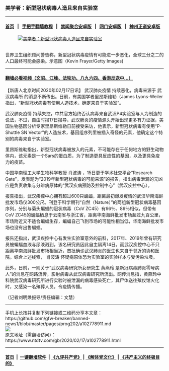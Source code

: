 ### 美学者：新型冠状病毒人造且来自实验室
------------------------

#### [首页](https://github.com/gfw-breaker/banned-news1/blob/master/README.md) &nbsp;&nbsp;|&nbsp;&nbsp; [手把手翻墙教程](https://github.com/gfw-breaker/guides/wiki) &nbsp;&nbsp;|&nbsp;&nbsp; [禁闻聚合安卓版](https://github.com/gfw-breaker/bn-android) &nbsp;&nbsp;|&nbsp;&nbsp; [网门安卓版](https://github.com/oGate2/oGate) &nbsp;&nbsp;|&nbsp;&nbsp; [神州正道安卓版](https://github.com/SzzdOgate/update) 



<div><div class="featured_image">
 <a href="https://i.ntdtv.com/assets/uploads/2020/02/GettyImages-1195416974.jpg" target="_blank">
  <figure>
   <img alt="美学者：新型冠状病毒人造且来自实验室" src="https://i.ntdtv.com/assets/uploads/2020/02/GettyImages-1195416974-800x450.jpg"/>
  </figure><br/>
 </a>
 <span class="caption">
  世界卫生组织顾问警告称，新型冠状病毒疫情有可能进一步恶化，全球三分之二的人口最终可能会感染。示意图（Kevin Frayer/Getty Images)
 </span>
</div>
</div><hr/>

#### [翻墙必看视频（文昭、江峰、法轮功、八九六四、香港反送中...）](https://github.com/gfw-breaker/banned-news1/blob/master/pages/link3.md)

<div><div class="post_content" itemprop="articleBody">
 <p>
  【新唐人北京时间2020年02月17日讯】
  <ok href="https://www.ntdtv.com/gb/442749.htm">
   武汉肺炎疫情
  </ok>
  持续恶化，病毒来源于
  <ok href="https://www.ntdtv.com/gb/武汉病毒所.htm">
   武汉病毒所
  </ok>
  的消息不断传出。日前，有美国学者里昂斯维勒（James Lyons-Weiler指出，“新型冠状病毒有使用人造技术，确定来自于实验室”。
 </p>
 <p>
  <ok href="https://www.ntdtv.com/gb/442749.htm">
   武汉肺炎疫情
  </ok>
  持续失控，中共官方始终否认病毒来自武汉P4实验室与人为制造的说法，不过，自由时报17日报导，武汉肺炎的疫情源头开始出现更多有力证据，美国生物基因分析专家里昂斯维勒日前接受采访，他表示，新型冠状病毒有使用“P-Shuttle SN Vector”的人造技术，基因组序列里被插入奇怪的元素，他确定这个特别的病毒来自于实验室。
 </p>
 <p>
  里昂斯维勒指出，新型冠状病毒被放入的元素，不可能存在于任何地方的野生动物体内，该元素是一个Sars的蛋白质，为了制造更具反应性的基因，以及更具免疫力的疫苗。
 </p>
 <p>
  中国华南理工大学生物科学教授
  <ok href="https://www.ntdtv.com/gb/肖波涛.htm">
   肖波涛
  </ok>
  ，15日更于学术社交平台“Research Gate”，发表题为“2019年新型冠状病毒的可能来源”的报告，指出病毒泄漏的元凶应是负责收集与分辨病原体的“武汉疾病预防及控制中心”（武汉疾控中心）。
 </p>
 <p>
  报告指出，武汉疾控中心拥有超过600只蝙蝠，距离最初爆发疫情的武汉华南海鲜批发市场仅300公尺。刊登于科学期刊“自然（Nature）”的两组新型冠状病毒基因序列，分别与菊头蝙蝠的冠状病毒（CoV ZC45）有96％、89％相似，但带有CoV ZC45的蝙蝠栖息于云南省与浙江省，距离华南海鲜批发市场超过九百公里，市场附近又不适合蝙蝠生存，蝙蝠自己飞到市场的可能性相当低，华南海鲜批发市场也没有出售蝙蝠。
 </p>
 <p>
  报告还指出，武汉疾控中心有发生实验室意外的前科，2017年、2019年曾有研究员被蝙蝠血液与尿液溅到，该名研究员因此自主隔离14日。而武汉疾控中心不只距离华南海鲜批发市场相当近，首批确诊武汉肺炎的医生也来自于邻近的协和医院。综合上述线索，
  <ok href="https://www.ntdtv.com/gb/肖波涛.htm">
   肖波涛
  </ok>
  怀疑病原体恐为实验室的实验样本与受污染垃圾。
 </p>
 <p>
  此外，日前，一则关于“武汉病毒研究所女研究生
  <ok href="https://www.ntdtv.com/gb/黄燕玲.htm">
   黄燕玲
  </ok>
  是新冠病毒肺炎零号病人”的消息在网路流传，影射病毒从武汉病毒研究所流出。网传消息指，黄燕玲中科院武汉病毒研究所进行实验时被泄漏的病毒感染死亡，其尸体送往殡仪馆火化时，又感染一名殡葬人员，令疫情传播。
 </p>
 <p>
  （记者刘明焕报导/责任编辑：文慧）
 </p>
 <div class="single_ad">
 </div>
</div>
</div>
<hr/>
手机上长按并复制下列链接或二维码分享本文章：<br/>
https://github.com/gfw-breaker/banned-news1/blob/master/pages/prog202/a102778911.md <br/>
<a href='https://github.com/gfw-breaker/banned-news1/blob/master/pages/prog202/a102778911.md'><img src='https://github.com/gfw-breaker/banned-news1/blob/master/pages/prog202/a102778911.md.png'/></a> <br/>
原文地址（需翻墙访问）：https://www.ntdtv.com/gb/2020/02/17/a102778911.html


------------------------
#### [首页](https://github.com/gfw-breaker/banned-news1/blob/master/README.md) &nbsp;|&nbsp; [一键翻墙软件](https://github.com/gfw-breaker/nogfw/blob/master/README.md) &nbsp;| [《九评共产党》](https://github.com/gfw-breaker/9ping.md/blob/master/README.md#九评之一评共产党是什么) | [《解体党文化》](https://github.com/gfw-breaker/jtdwh.md/blob/master/README.md) | [《共产主义的终极目的》](https://github.com/gfw-breaker/gczydzjmd.md/blob/master/README.md)


<img src='http://gfw-breaker.win/banned-news/pages/prog202/a102778911.md' width='0px' height='0px'/>
